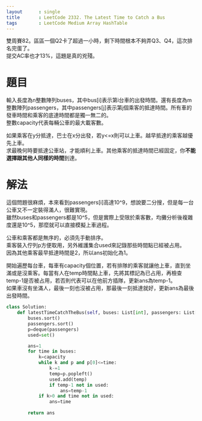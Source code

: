 ```yaml
--- 
layout      : single
title       : LeetCode 2332. The Latest Time to Catch a Bus
tags        : LeetCode Medium Array HashTable
---
```

雙周賽82。區區一個Q2卡了超過一小時，剩下時間根本不夠弄Q3、Q4，這次排名完蛋了。  
提交AC率也才13%，這題是真的兇殘。  

# 題目
輸入長度為n整數陣列buses，其中bus[i]表示第i台車的出發時間。還有長度為m整數陣列passengers，其中passengers[j]表示第j個乘客的抵達時間。所有車的發車時間和乘客的底達時間都是獨一無二的。  
整數capacity代表每輛公車的最大載客數。  

如果乘客在y分抵達，巴士在x分出發，若y<=x則可以上車。越早抵達的乘客越優先上車。  
求最晚何時要抵達公車站，才能順利上車。其他乘客的抵達時間已經固定，你**不能選擇跟其他人同樣的時間**到達。  

# 解法
這個問題很麻煩，本來看到passengers[i]高達10^9，想說要二分搜，但是每一台公車又不一定裝得滿人，很難實現。  
雖然buses和passengers都是10^5，但是實際上受限於乘客數，均攤分析後複雜度還是10^5，那麼就可以直接模擬上車過程。  

公車和乘客都是無序的，必須先手動排序。  
乘客裝入佇列p方便取用，另外維護集合used來記錄那些時間點已經被占用。  
因為其他乘客最早抵達時間是2，所以ans初始化為1。  

開始遍歷每台車，每車有capacity個位置，若有排隊的乘客就讓他上車，直到坐滿或是沒乘客。每當有人在temp時間點上車，先將其標記為已占用，再檢查temp-1是否被占用，若否則代表可以在他前方插隊，更新ans為temp-1。  
如果車沒有坐滿人，最後一刻也沒被占用，那最後一刻抵達就好，更新ans為最後出發時間。  

```python
class Solution:
    def latestTimeCatchTheBus(self, buses: List[int], passengers: List[int], capacity: int) -> int:
        buses.sort()
        passengers.sort()
        p=deque(passengers)
        used=set()

        ans=1
        for time in buses:
            k=capacity
            while k and p and p[0]<=time:
                k-=1
                temp=p.popleft()
                used.add(temp)
                if temp-1 not in used:
                    ans=temp-1
            if k>0 and time not in used:
                ans=time
        
        return ans
```
